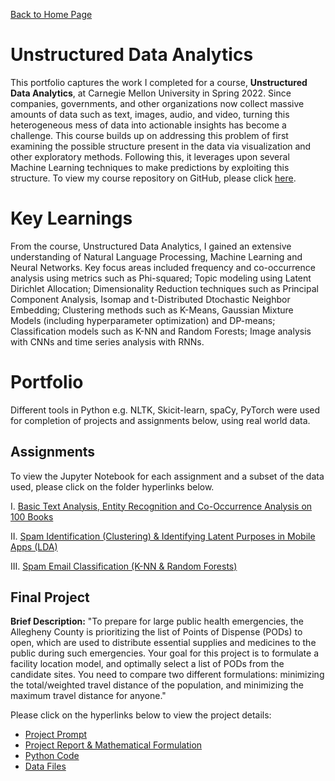 [Back to Home Page](https://mhmirza.github.io/mhmirza/)

# Unstructured Data Analytics

This portfolio captures the work I completed for a course, **Unstructured Data Analytics**, at Carnegie Mellon University in Spring 2022. Since companies, governments, and other organizations now collect massive amounts of data such as text, images, audio, and video, turning this heterogeneous mess of data into actionable insights has become a challenge. This course builds up on addressing this problem of first examining the possible structure present in the data via visualization and other exploratory methods. Following this, it leverages upon several Machine Learning techniques to make predictions by exploiting this structure. To view my course repository on GitHub, please click [here](https://github.com/mhmirza/UnstructuredDataAnalytics).

# Key Learnings

From the course, Unstructured Data Analytics, I gained an extensive understanding of Natural Language Processing, Machine Learning and Neural Networks. Key focus areas included frequency and co-occurrence analysis using metrics such as Phi-squared; Topic modeling using Latent Dirichlet Allocation; Dimensionality Reduction techniques such as Principal Component Analysis, Isomap and t-Distributed Dtochastic Neighbor Embedding; Clustering methods such as K-Means, Gaussian Mixture Models (including hyperparameter optimization) and DP-means; Classification models such as K-NN and Random Forests; Image analysis with CNNs and time series analysis with RNNs. 

# Portfolio

Different tools in Python e.g. NLTK, Skicit-learn, spaCy, PyTorch were used for completion of projects and assignments below, using real world data. 

## Assignments

To view the Jupyter Notebook for each assignment and a subset of the data used, please click on the folder hyperlinks below.

I. [Basic Text Analysis, Entity Recognition and Co-Occurrence Analysis on 100 Books](https://github.com/mhmirza/UnstructuredDataAnalytics/tree/main/Homework%201) 

II. [Spam Identification (Clustering) & Identifying Latent Purposes in Mobile Apps (LDA)](https://github.com/mhmirza/UnstructuredDataAnalytics/tree/main/Homework%202)

III. [Spam Email Classification (K-NN & Random Forests)](https://github.com/mhmirza/UnstructuredDataAnalytics/tree/main/Homework%203)

## Final Project

**Brief Description:** "To prepare for large public health emergencies, the Allegheny County is prioritizing the list of Points of Dispense (PODs) to open, which are used to distribute essential supplies and medicines to the public during such emergencies. Your goal for this project is to formulate a facility location model, and optimally select a list of PODs from the candidate sites. You need to compare two different formulations: minimizing the total/weighted travel distance of the population, and minimizing the maximum travel distance for anyone."

Please click on the hyperlinks below to view the project details:

* [Project Prompt](https://github.com/mhmirza/Optimization/blob/main/Final%20Project/Final%20Project%20Prompt.pdf)
* [Project Report & Mathematical Formulation](https://github.com/mhmirza/Optimization/tree/main/Final%20Project/Mathematical%20Formulation%20%26%20Report)
* [Python Code](https://github.com/mhmirza/Optimization/tree/main/Final%20Project/Code)
* [Data Files](https://github.com/mhmirza/Optimization/tree/main/Final%20Project/Data)
